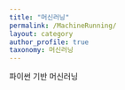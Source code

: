 ```yaml
---
title: "머신러닝"
permalink: /MachineRunning/
layout: category
author_profile: true
taxonomy: 머신러닝
---
```


파이썬 기반 머신러닝
